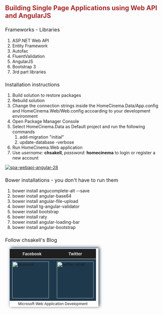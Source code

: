 <h2 style="color:brown">Building Single Page Applications using Web API and AngularJS</h2>

<h3 style="font-weight:normal;">Frameworks - Libraries</h3>
<ol>
<li>ASP.NET Web API</li>
<li>Entity Framework</li>
<li>Autofac</li>
<li>FluentValidation</li>
<li>AngularJS</li>
<li>Bootstrap 3</li>
<li>3rd part libraries</li>
</ol>

<h3 style="font-weight:normal;">Installation instructions</h3>
<ol>
<li>Build solution to restore packages</li>
<li>Rebuild solution</li>
<li>Change the connection strings inside the HomeCinema.Data/App.config and HomeCinema.Web/Web.config
   accoarding to your development environment</li>
<li>Open Package Manager Console</li>
<li>Select HomeCinema.Data as Default project and run the following commands
   <ol>
   <li>add-migration "initial"</li>
   <li>update-database -verbose</li>
   </ol></li>
<li>Run HomeCinema.Web application</li>
<li>Use <i>username:</i> <strong>chsakell</strong>, <i>password:</i> <strong>homecinema</strong> to login or register a new account</li>
</ol>

<a href="https://www.dropbox.com/s/7u6y4y6l2mai2uv/Building%20Single%20Page%20Applications%20using%20Web%20API%20and%20angularJS.pdf?dl=0" target="_blank"><img src="https://chsakell.files.wordpress.com/2015/08/spa-webapi-angular-28.png?w=700" alt="spa-webapi-angular-28" class="alignnone size-full wp-image-3595"></a>

<h3 style="font-weight:normal;">Bower installations - you don't have to run them</h3>
<ol>
<li>bower install angucomplete-alt --save</li>
<li>bower install angular-base64</li>
<li>bower install angular-file-upload</li>
<li>bower install tg-angular-validator</li>
<li>bower install bootstrap</li>
<li>bower install raty</li>
<li>bower install angular-loading-bar</li>
<li>bower install angular-bootstrap</li>
</ol>

<h3 style="font-weight:normal;">Follow chsakell's Blog</h3>
<table id="gradient-style" style="box-shadow:3px -2px 10px #1F394C;font-size:12px;margin:15px;width:290px;text-align:left;border-collapse:collapse;" summary="">
<thead>
<tr>
<th style="width:130px;font-size:13px;font-weight:bold;padding:8px;background:#1F1F1F repeat-x;border-top:2px solid #d3ddff;border-bottom:1px solid #fff;color:#E0E0E0;" align="center" scope="col">Facebook</th>
<th style="font-size:13px;font-weight:bold;padding:8px;background:#1F1F1F repeat-x;border-top:2px solid #d3ddff;border-bottom:1px solid #fff;color:#E0E0E0;" align="center" scope="col">Twitter</th>
</tr>
</thead>
<tfoot>
<tr>
<td colspan="4" style="text-align:center;">Microsoft Web Application Development</td>
</tr>
</tfoot>
<tbody>
<tr>
<td style="padding:8px;border-bottom:1px solid #fff;color:#FFA500;border-top:1px solid #fff;background:#1F394C repeat-x;">
<a href="https://www.facebook.com/chsakells.blog" target="_blank"><img src="https://chsakell.files.wordpress.com/2015/08/facebook.png?w=120&amp;h=120&amp;crop=1" alt="facebook" width="120" height="120" class="alignnone size-opti-archive wp-image-3578"></a>
</td>
<td style="padding:8px;border-bottom:1px solid #fff;color:#FFA500;border-top:1px solid #fff;background:#1F394C repeat-x;">
<a href="https://twitter.com/chsakellsBlog" target="_blank"><img src="https://chsakell.files.wordpress.com/2015/08/twitter-small.png?w=120&amp;h=120&amp;crop=1" alt="twitter-small" width="120" height="120" class="alignnone size-opti-archive wp-image-3583"></a>
</td>
</tr>
</tbody>
</table>
